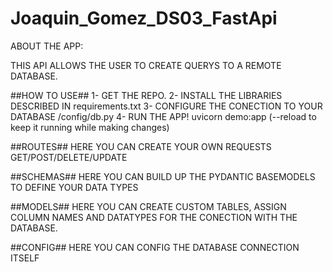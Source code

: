 # Joaquin_Gomez_DS03_FastApi
ABOUT THE APP:

THIS API ALLOWS THE USER TO CREATE QUERYS TO A REMOTE DATABASE.

##HOW TO USE##
1- GET THE REPO.
2- INSTALL THE LIBRARIES DESCRIBED IN requirements.txt
3- CONFIGURE THE CONECTION TO YOUR DATABASE /config/db.py
4- RUN THE APP! uvicorn demo:app (--reload to keep it running while making changes)

##ROUTES##
HERE YOU CAN CREATE YOUR OWN REQUESTS GET/POST/DELETE/UPDATE

##SCHEMAS##
HERE YOU CAN BUILD UP THE PYDANTIC BASEMODELS TO DEFINE YOUR DATA TYPES

##MODELS##
HERE YOU CAN CREATE CUSTOM TABLES, ASSIGN COLUMN NAMES AND DATATYPES FOR THE CONECTION WITH THE DATABASE.

##CONFIG##
HERE YOU CAN CONFIG THE DATABASE CONNECTION ITSELF



